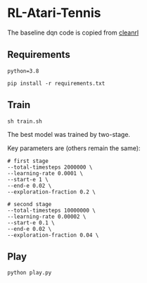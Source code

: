 # RL-Atari-Tennis

The baseline dqn code is copied from [cleanrl](https://github.com/vwxyzjn/cleanrl)

## Requirements

```
python=3.8

pip install -r requirements.txt
```

## Train

```
sh train.sh
```

The best model was trained by two-stage.

Key parameters are (others remain the same):

```
# first stage
--total-timesteps 2000000 \
--learning-rate 0.0001 \
--start-e 1 \
--end-e 0.02 \
--exploration-fraction 0.2 \

# second stage
--total-timesteps 10000000 \
--learning-rate 0.00002 \
--start-e 0.1 \
--end-e 0.02 \
--exploration-fraction 0.04 \
```

## Play

```
python play.py
```
